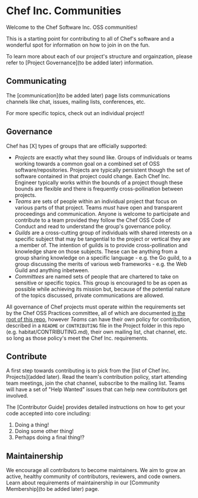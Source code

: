 # Chef Inc. Communities

Welcome to the Chef Software Inc. OSS communities!

This is a starting point for contributing to all of Chef's software and a wonderful
spot for information on how to join in on the fun.

To learn more about each of our project's structure and orgainzation, please refer to
[Project Governance](to be added later) information.

## Communicating

The [communication](to be added later) page lists communications channels like chat, issues, mailing lists, conferences, etc.

For more specific topics, check out an individual project!

## Governance

Chef has [X] types of groups that are officially supported:

  - *Projects* are exactly what they sound like. Groups of individuals or teams working towards a common goal on a combined set of OSS software/repositories. Projects are typically persistent though the set of software contained in that project could change. Each Chef Inc. Engineer typically works within the bounds of a project though these bounds are flexible and there is frequently cross-pollination between projects.
  - *Teams* are sets of people within an individual project that focus on various parts of that project. Teams _must_ have open and transparent proceedings and communication. Anyone is welcome to participate and contribute to a team provided they follow the Chef OSS Code of Conduct and read to understand the group's governance policy.
  - *Guilds* are a cross-cutting group of individuals with shared interests on a specific subject that may be tangential to the project or vertical they are a member of. The intention of guilds is to provide cross-pollination and knowledge share on those subjects. These can be anything from a group sharing knowledge on a specific language - e.g. the Go guild, to a group discussing the merits of various web frameworks - e.g. the Web Guild and anything inbetween.
  - *Committees* are named sets of people that are chartered to take on sensitive or specific topics. This group is encouraged to be as open as possible while achieving its mission but, because of the potential nature of the topics discussed, private communications are allowed.

All governance of Chef projects must operate within the requirements set by the Chef OSS Practices committee, all of which are documented [in the root of this repo](governance.md), however *Teams* can have their own policy for contribution, described in a `README` or `CONTRIBUTING` file in the Project folder in this repo (e.g. habitat/CONTRIBUTING.md), their own mailing list, chat channel, etc. so long as those policy's meet the Chef Inc. requirements. 

## Contribute

A first step towards contributing is to pick from the [list of Chef Inc. Projects](added later). Read the team's contribution policy, start attending team meetings, join the chat channel, subscribe to the mailing list. Teams will have a set of "Help Wanted" issues that can help new contributors get involved.

The [Contributor Guide] provides detailed instructions on how to get your code accepted into core including:

  1. Doing a thing!
  2. Doing some other thing!
  3. Perhaps doing a final thing!?

## Maintainership

We encourage all contributors to become maintainers. We aim to grow an active, healthy community of contributors, reviewers, and code owners. Learn about requirements of maintainership in our [Community Membership](to be added later) page.

